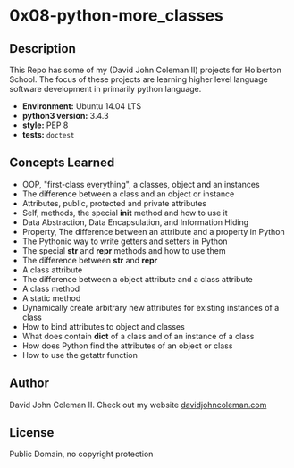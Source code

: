 # 0x08-python-more_classes

## Description

This Repo has some of my (David John Coleman II) projects for Holberton School.
The focus of these projects are learning higher level language software
development in primarily python language.

* __Environment:__ Ubuntu 14.04 LTS
* __python3 version:__ 3.4.3
* __style:__ PEP 8
* __tests:__ `doctest`

## Concepts Learned

* OOP, "first-class everything", a classes, object and an instances
* The difference between a class and an object or instance
* Attributes, public, protected and private attributes
* Self, methods, the special __init__ method and how to use it
* Data Abstraction, Data Encapsulation, and Information Hiding
* Property, The difference between an attribute and a property in Python
* The Pythonic way to write getters and setters in Python
* The special __str__ and __repr__ methods and how to use them
* The difference between __str__ and __repr__
* A class attribute
* The difference between a object attribute and a class attribute
* A class method
* A static method
* Dynamically create arbitrary new attributes for existing instances of a class
* How to bind attributes to object and classes
* What does contain __dict__ of a class and of an instance of a class
* How does Python find the attributes of an object or class
* How to use the getattr function

## Author

David John Coleman II.	Check out my website [davidjohncoleman.com](http://www.davidjohncoleman.com/)

## License

Public Domain, no copyright protection
